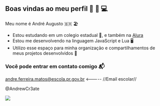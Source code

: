 ## Boas vindas ao meu perfil 👋 💜 💻

Meu nome é André Augusto 🇧🇷 🏖️

- Estou estudando em um colegio estadual 🏫, e também na [Alura](https://www.alura.com.br/)
- Estou me desenvolvendo na linguagem JavaScript e Lua 🖥️
- Utilizo esse espaço para minha organização e compartilhamentos de meus projetos desenvolvidos 📝

### Você pode entrar em contato comigo 📬

andre.ferreira.matos@escola.pr.gov.br <----- //Email escolar//
                
@AndrewCr3ate

![](https://media.tenor.com/7tufRKOZmaQAAAAi/kubbi-chiptune.gif)

